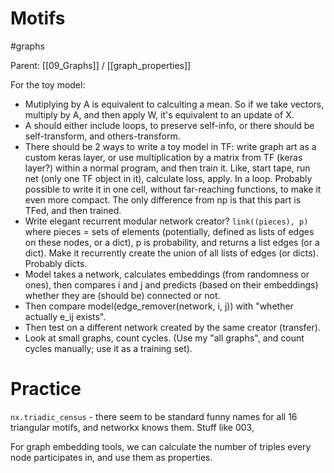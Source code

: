 # Motifs

#graphs

Parent: [[09_Graphs]] / [[graph_properties]]

For the toy model:

* Mutiplying by A is equivalent to calculting a mean. So if we take vectors, multiply by A, and then apply W, it's equivalent to an update of X.
* A should either include loops, to preserve self-info, or there should be self-transform, and others-transform.
* There should be 2 ways to write a toy model in TF: write graph art as a custom keras layer, or use multiplication by a matrix from TF (keras layer?) within a normal program, and then train it. Like, start tape, run net (only one TF object in it), calculate loss, apply. In a loop. Probably possible to write it in one cell, without far-reaching functions, to make it even more compact. The only difference from np is that this part is TFed, and then trained.
* Write elegant recurrent modular network creator? `link((pieces), p)` where pieces = sets of elements (potentially, defined as lists of edges on these nodes, or a dict), p is probability, and returns a list edges (or a dict). Make it recurrently create the union of all lists of edges (or dicts). Probably dicts.
* Model takes a network, calculates embeddings (from randomness or ones), then compares i and j and predicts (based on their embeddings) whether they are (should be) connected or not.
* Then compare model(edge_remover(network, i, j)) with "whether actually e_ij exists".
* Then test on a different network created by the same creator (transfer).
* Look at small graphs, count cycles. (Use my "all graphs", and count cycles manually; use it as a training set).

# Practice

`nx.triadic_census` - there seem to be standard funny names for all 16 triangular motifs, and networkx knows them. Stuff like 003, 

For graph embedding tools, we can calculate the number of triples every node participates in, and use them as properties.

